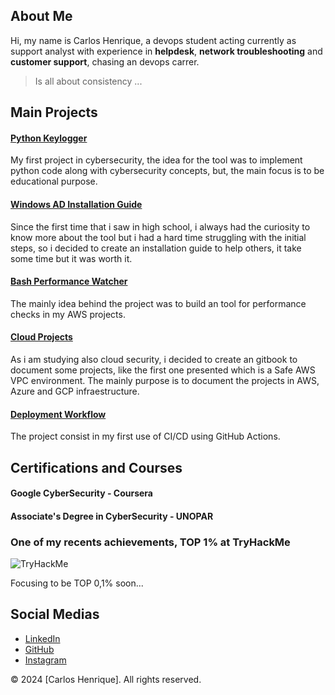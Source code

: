 ## About Me

Hi, my name is Carlos Henrique, a devops student acting currently as support analyst with experience in **helpdesk**, **network troubleshooting** and **customer support**, chasing an devops carrer.

> Is all about consistency ...


## Main Projects

#### [Python Keylogger](https://github.com/s3ntinel4/my-first-keylogger)

My first project in cybersecurity, the idea for the tool was to implement python code along with cybersecurity concepts, but, the main focus is to be educational purpose.

#### [Windows AD Installation Guide](https://github.com/s3ntinel4/WindowsADinstall)

Since the first time that i saw in high school, i always had the curiosity to know more about the tool but i had a hard time struggling with the initial steps, so i decided to create an installation guide to help others, it take some time but it was worth it.

#### [Bash Performance Watcher](https://github.com/s3ntinel4/bash-performance-watcher)

The mainly idea behind the project was to build an tool for performance checks in my AWS projects.

#### [Cloud Projects](https://s3ntinel-docs.gitbook.io/aws-project)

As i am studying also cloud security, i decided to create an gitbook to document some projects, like the first one presented which is a Safe AWS VPC environment.
The mainly purpose is to document the projects in AWS, Azure and GCP infraestructure.

#### [Deployment Workflow](https://github.com/s3ntinel4/s3ntinel4-deployment-workflow)

The project consist in my first use of CI/CD using GitHub Actions.

## Certifications and Courses

#### Google CyberSecurity - Coursera

#### Associate's Degree in CyberSecurity - UNOPAR



### One of my recents achievements, TOP 1% at TryHackMe

![TryHackMe](https://tryhackme-badges.s3.amazonaws.com/bot.hunk.png)

Focusing to be TOP 0,1% soon...

## Social Medias

- [LinkedIn](https://www.linkedin.com/in/carloshenrique-blueteamsecurity/)
- [GitHub](https://github.com/s3ntinel4)
- [Instagram](https://www.instagram.com/s3ntinel.sec)

&copy; 2024 [Carlos Henrique]. All rights reserved.
